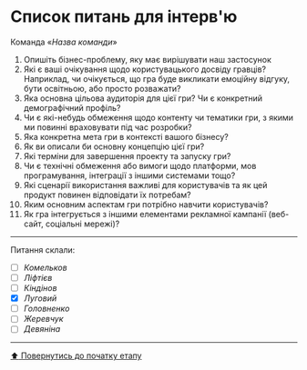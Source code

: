 # Список питань для інтерв'ю
Команда «*Назва команди*»

1. Опишіть бізнес-проблему, яку має вирішувати наш застосунок
2. Які є ваші очікування щодо користувацького досвіду гравців? Наприклад, чи очікується, що гра буде викликати емоційну відгуку, бути освітньою, або просто розважати?
3. Яка основна цільова аудиторія для цієї гри? Чи є конкретний демографічний профіль?
4. Чи є які-небудь обмеження щодо контенту чи тематики гри, з якими ми повинні враховувати під час розробки?
5. Яка конкретна мета гри в контексті вашого бізнесу?
6. Як ви описали би основну концепцію цієї гри?
7. Які терміни для завершення проекту та запуску гри?
8. Чи є технічні обмеження або вимоги щодо платформи, мов програмування, інтеграції з іншими системами тощо?
9. Які сценарії використання важливі для користувачів та як цей продукт повинен відповідати їх потребам?
10. Яким основним аспектам гри потрібно навчити користувачів?
11. Як гра інтегрується з іншими елементами рекламної кампанії (веб-сайт, соціальні мережі)?

---
Питання склали:			

- [ ] *Комельков*
- [ ] *Ліфтієв*
- [ ] *Кіндінов*
- [X] *Луговий*
- [ ] *Головненко*
- [ ] *Жеревчук*
- [ ] *Девяніна*
---
[:arrow_up: Повернутись до початку етапу](/docs/1.Envisioning/README.md)
